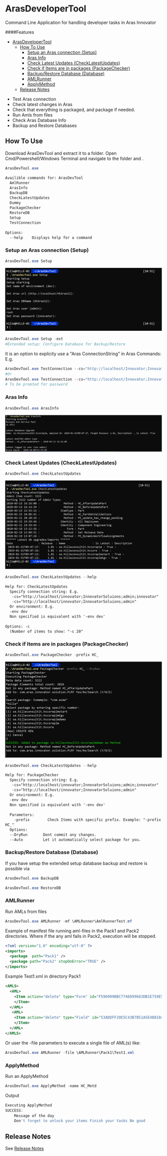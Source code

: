 # ArasDeveloperTool

Command Line Application for handling developer tasks in Aras Innovator

####Features

- [ArasDeveloperTool](#arasdevelopertool)
  - [How To Use](#how-to-use)
    - [Setup an Aras connection (Setup)](#setup-an-aras-connection-setup)
    - [Aras Info](#aras-info)
    - [Check Latest Updates (CheckLatestUpdates)](#check-latest-updates-checklatestupdates)
    - [Check if Items are in packages (PackageChecker)](#check-if-items-are-in-packages-packagechecker)
    - [Backup/Restore Database (Database)](#backuprestore-database-database)
    - [AMLRunner](#amlrunner)
    - [ApplyMethod](#applymethod)
  - [Release Notes](#release-notes)

* Test Aras connection
* Check latest changes in Aras
* Check that everything is packaged, and package if needed. 
* Run Amls from files
* Check Aras Database Info
* Backup and Restore Databases


## How To Use
 
Download ArasDevTool and extract it to a folder. 
Open Cmd/Powershell/Windows Terminal and navigate to the folder and .

``` powershell
ArasDevTool.exe
```

``` 
Availible commands for: ArasDevTool
  AmlRunner
  ArasInfo
  BackupDB
  CheckLatestUpdates
  Dummy
  PackageChecker
  RestoreDB
  Setup
  TestConnection

Options:
  --help    Displays help for a command

```

### Setup an Aras connection (Setup)

``` powershell
ArasDevTool.exe Setup
``` 
![Setup example](Documentation/img/SetupConnection.png)

``` powershell
ArasDevTool.exe Setup -ext
#Extended setup: Configure Database for Backup/Restore
``` 

It is an option to explicity use a "Aras ConnectionString" in Aras Commands:
E.g. 

``` powershell
ArasDevTool.exe TestConnection --cs="http://localhost/Innovator;InnovatorSolutions;admin;innovator"
#Or
ArasDevTool.exe TestConnection --cs="http://localhost/Innovator;InnovatorSolutions;admin"
# To be promted for password
``` 




### Aras Info

``` powershell
ArasDevTool.exe ArasInfo
``` 
![Setup example](Documentation/img/ArasInfo.png)


### Check Latest Updates (CheckLatestUpdates)
``` powershell
ArasDevTool.exe CheckLatestUpdates 
``` 
![CheckLatestUpdates example](Documentation/img/CheckLatestUpdates.png)


``` powershell
ArasDevTool.exe CheckLatestUpdates --help
``` 
``` 
Help for: CheckLatestUpdates
  Specify connection string: E.g.
   -cs="http://localhost/innovator;InnovatorSoluions;admin;innovator"
   -cs="http://localhost/innovator;InnovatorSoluions;admin"
  Or environment: E.g.
  -env dev
  Non specified is equivalent with '-env dev'

Options: -c
  (Number of items to show: "-c 20"

```


### Check if Items are in packages (PackageChecker)
``` powershell
ArasDevTool.exe PackageChecker -prefix HC_
``` 
![Package Checker example](Documentation/img/PackageChecker.png)


``` powershell
ArasDevTool.exe CheckLatestUpdates --help
``` 
``` 
Help for: PackageChecker
  Specify connection string: E.g.
   -cs="http://localhost/innovator;InnovatorSoluions;admin;innovator"
   -cs="http://localhost/innovator;InnovatorSoluions;admin"
  Or environment: E.g.
  -env dev
  Non specified is equivalent with '-env dev'

  Parameters:
    -prefix        Check Items with specific prefix. Example: "-prefix HC_"
  Options:
  --DryRun       Dont commit any changes.
  --Auto         Let it automatically select package for you.
```


### Backup/Restore Database (Database)
If you have setup the extended setup database backup and restore is possible via

``` powershell
ArasDevTool.exe BackupDB 
``` 

``` powershell
ArasDevTool.exe RestoreDB
``` 

### AMLRunner
Run AMLs from files

``` powershell
ArasDevTool.exe AMLRunner -mf \AMLRunner\AmlRunnerTest.mf
``` 

Example of manifest file running aml-files in the Pack1 and Pack2 directories. Where if the any aml fails in Pack2, execution will be stopped.
``` xml
<?xml version="1.0" encoding="utf-8" ?>
<imports>
  <package  path="Pack1" />
  <package path="Pack2" stopOnError="TRUE" />
</imports>
``` 


Example Test1.xml in directory Pack1
``` xml
<AMLS>
  <AML>
    <Item action="delete" type="Form" id="F596909BBC7746D99683DB1E759E582E">
    </Item>
  </AML>
   <AML>
    <Item action="delete" type="Field" id="53ADDFF20E5C43B7B51A5E4B818465E3">
    </Item>
  </AML>
</AMLS>
``` 

Or user the -file parameters to execute a single file of AML(s) like:

``` powershell
ArasDevTool.exe AMLRunner -file \AMLRunner\Pack1\Test1.xml
``` 

### ApplyMethod
Run an ApplyMethod

``` powershell
ArasDevTool.exe ApplyMethod -name HC_Motd
```

Output
``` powershell
Executing ApplyMethod
SUCCESS:
    Message of the day
    Don't forget to unlock your items Finish your tasks Be good
```

## Release Notes

See [Release Notes](./Documentation/ReleaseNotes.md)